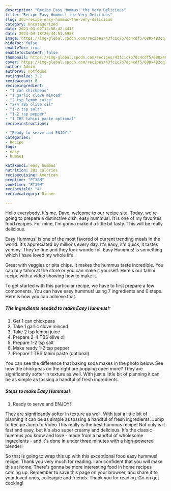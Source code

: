 ```yaml
---
description: "Recipe Easy Hummus! the Very Delicious"
title: "Recipe Easy Hummus! the Very Delicious"
slug: 203-recipe-easy-hummus-the-very-delicious
category: Uncategorized
date: 2023-03-02T13:58:42.441Z
date: 2023-04-18T20:44:51.598Z
image: https://img-global.cpcdn.com/recipes/43fc1c7b7dc4cdf5/680x482cq70/easy-hummus-recipe-main-photo.jpg
hideToc: false
enableToc: true
enableTocContent: false
thumbnail: https://img-global.cpcdn.com/recipes/43fc1c7b7dc4cdf5/680x482cq70/easy-hummus-recipe-main-photo.jpg
cover: https://img-global.cpcdn.com/recipes/43fc1c7b7dc4cdf5/680x482cq70/easy-hummus-recipe-main-photo.jpg
author: Admin
authorAv: notfound
ratingvalue: 3.2
reviewcount: 8
recipeingredient:
- "1 can chickpeas"
- "1 garlic clove minced"
- "2 tsp lemon juice"
- "2-4 TBS olive oil"
- "1-2 tsp salt"
- "1-2 tsp pepper"
- "1 TBS tahini paste optional"
recipeinstructions:

- "Ready to serve and ENJOY!"
categories:
- Recipe
tags:
- easy
- hummus

katakunci: easy hummus 
nutrition: 201 calories
recipecuisine: American
preptime: "PT38M"
cooktime: "PT39M"
recipeyield: "4"
recipecategory: Dinner

---
```



Hello everybody, it's me, Dave, welcome to our recipe site. Today, we're going to prepare a distinctive dish, easy hummus!. It is one of my favorites food recipes. For mine, I'm gonna make it a little bit tasty. This will be really delicious.

Easy Hummus! is one of the most favored of current trending meals in the world. It's appreciated by millions every day. It's easy, it's quick, it tastes yummy. They're fine and they look wonderful. Easy Hummus! is something which I have loved my whole life.

Great with veggies or pita chips. It makes the hummus taste incredible. You can buy tahini at the store or you can make it yourself. Here&#39;s our tahini recipe with a video showing how to make it.


To get started with this particular recipe, we have to first prepare a few components. You can have easy hummus! using 7 ingredients and 0 steps. Here is how you can achieve that.

<!--inarticleads1-->

##### The ingredients needed to make Easy Hummus!:

1. Get 1 can chickpeas
1. Take 1 garlic clove minced
1. Take 2 tsp lemon juice
1. Prepare 2-4 TBS olive oil
1. Prepare 1-2 tsp salt
1. Make ready 1-2 tsp pepper
1. Prepare 1 TBS tahini paste (optional)


You can see the difference that baking soda makes in the photo below. See how the chickpeas on the right are popping open more? They are significantly softer in texture as well. With just a little bit of planning it can be as simple as tossing a handful of fresh ingredients. 

<!--inarticleads2-->

##### Steps to make Easy Hummus!:


1. Ready to serve and ENJOY!

They are significantly softer in texture as well. With just a little bit of planning it can be as simple as tossing a handful of fresh ingredients. Jump to Recipe Jump to Video This really is the best hummus recipe! Not only is it fast and easy, but it&#39;s also super creamy and delicious. It&#39;s the classic hummus you know and love - made from a handful of wholesome ingredients - and it&#39;s done in under three minutes with a high-powered blender! 

So that is going to wrap this up with this exceptional food easy hummus! recipe. Thank you very much for reading. I am confident that you will make this at home. There's gonna be more interesting food in home recipes coming up. Remember to save this page on your browser, and share it to your loved ones, colleague and friends. Thank you for reading. Go on get cooking!
